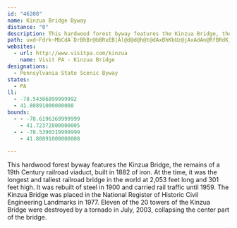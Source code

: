```yaml
---
id: "46208"
name: Kinzua Bridge Byway
distance: "0"
description: This hardwood forest byway features the Kinzua Bridge, the remains of an 19th Century railroad bridge.
path: uxd~Fdrk~MbCdA`DrBhBr@bBRxEB|Al@d@d@h@t@dAxBhKbUz@jAxAdAn@RfBRdK_BlEYx@DnC`@`HjB~@LlBAbBShAk@nAy@j@m@tMcTnAwA`BmAz@_@lDkApCiArBuAhF}E|CeBlDs@|CCj`@bDhCEvB}@tAuAl@mAtEeLhAuBbAkAvA{@t@QxB?xMfDbB?nG_AvAAzA`@pAjAnDlI~@rApCzCn@rA^jBHfBMlBo@dEEnCX|BXr@~CfGrB~CfArAlE`Ct@p@x@tAh@|BDfB?n@o@vF?lB^xCh@zAtAvAr@Z|@P|K`AbDp@fBrAbBjDPz@hBpTElCeBdLIdABhDf@|Dv@fDh@zCH~AJlFNzAh@hChD~LxOxc@n@bA|AlA|Bd@d@TrHrJhBrCvOhZj@xAT~AH`Ah@fR\`DTz@j@dBtWfm@fI`NhQp[rIlI~@tAv@dBbClIp@rAvD`Fx@rA^`AxQi@vBE^FlDxDvGfIhB~AxDnKLPj@N
websites:
  - url: http://www.visitpa.com/kinzua
    name: Visit PA - Kinzua Bridge
designations:
  - Pennsylvania State Scenic Byway
states:
  - PA
ll:
  - -78.54386899999992
  - 41.80891000000008
bounds:
  - - -78.6196369999999
    - 41.72372800000005
  - - -78.5390319999999
    - 41.80891000000008

---
```


This hardwood forest byway features the Kinzua Bridge, the remains of a 19th Century railroad viaduct, built in 1882 of iron. At the time, it was the longest and tallest railroad bridge in the world at 2,053 feet long and 301 feet high. It was rebuilt of steel in 1900 and carried rail traffic until 1959. The Kinzua Bridge was placed in the National Register of Historic Civil Engineering Landmarks in 1977. Eleven of the 20 towers of the Kinzua Bridge were destroyed by a tornado in July, 2003, collapsing the center part of the bridge.
